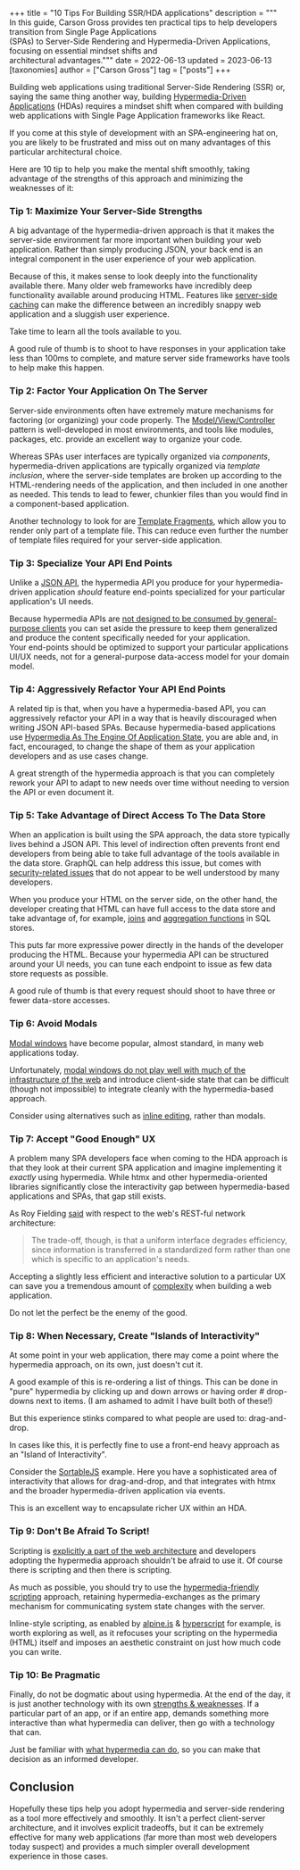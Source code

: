 +++
title = "10 Tips For Building SSR/HDA applications"
description = """\
  In this guide, Carson Gross provides ten practical tips to help developers transition from Single Page Applications \
  (SPAs) to Server-Side Rendering and Hypermedia-Driven Applications, focusing on essential mindset shifts and \
  architectural advantages."""
date = 2022-06-13
updated = 2023-06-13
[taxonomies]
author = ["Carson Gross"]
tag = ["posts"]
+++

Building web applications using traditional Server-Side Rendering (SSR) or, saying the same thing another way, building 
[Hypermedia-Driven Applications](@/essays/hypermedia-driven-applications.md) (HDAs) requires a mindset shift when
compared with building web applications with Single Page Application frameworks like React.

If you come at this style of development with an SPA-engineering hat on, you are likely to be frustrated and miss out
on many advantages of this particular architectural choice.

Here are 10 tip to help you make the mental shift smoothly, taking advantage of the strengths of this approach and
minimizing the weaknesses of it:

### Tip 1: Maximize Your Server-Side Strengths

A big advantage of the hypermedia-driven approach is that it makes the server-side environment far more important when
building your web application.  Rather than simply producing JSON, your back end is an integral component in the user
experience of your web application.

Because of this, it makes sense to look deeply into the functionality available there.  Many older web frameworks have
incredibly deep functionality available around producing HTML.  Features like 
[server-side caching](https://guides.rubyonrails.org/caching_with_rails.html) can make the difference between an incredibly 
snappy web application and a sluggish user experience.

Take time to learn all the tools available to you.  

A good rule of thumb is to shoot to have responses in your application take less than 100ms to complete, and mature
server side frameworks have tools to help make this happen.

### Tip 2: Factor Your Application On The Server

Server-side environments often have extremely mature mechanisms for factoring (or organizing) your code properly.  The
[Model/View/Controller](https://en.wikipedia.org/wiki/Model%E2%80%93view%E2%80%93controller) pattern is well-developed in
most environments, and tools like modules, packages, etc. provide an excellent way to organize your code.

Whereas SPAs user interfaces are typically organized via _components_, hypermedia-driven applications are typically 
organized via _template inclusion_, where the server-side templates are broken up according to the HTML-rendering needs 
of the application, and then included in one another as needed.  This tends to lead to fewer, chunkier files than you 
would find in a component-based application.

Another technology to look for are [Template Fragments](@/essays/template-fragments.md), which allow you to render only
part of a template file.  This can reduce even further the number of template files required for your server-side 
application.

### Tip 3: Specialize Your API End Points

Unlike a [JSON API](@/essays/hypermedia-apis-vs-data-apis.md), the hypermedia API you produce for your hypermedia-driven
application _should_ feature end-points specialized for your particular application's UI needs.  

Because hypermedia APIs are [not designed to be consumed by general-purpose clients](@/essays/hypermedia-clients.md) you 
can set aside the pressure to keep them generalized and produce the content specifically needed for your application.  
Your end-points should be optimized to support your particular applications UI/UX needs, not for a general-purpose 
data-access model for your domain model.

### Tip 4: Aggressively Refactor Your API End Points

A related tip is that, when you have a hypermedia-based API, you can aggressively refactor your API in a way that is
heavily discouraged when writing JSON API-based SPAs.  Because hypermedia-based applications use [Hypermedia As The Engine 
Of Application State](@/essays/hateoas.md), you are able and, in fact, encouraged, to change the shape of them as your
application developers and as use cases change.

A great strength of the hypermedia approach is that you can completely rework your API to adapt to new needs over time
without needing to version the API or even document it.

### Tip 5: Take Advantage of Direct Access To The Data Store

When an application is built using the SPA approach, the data store typically lives behind a JSON API.  This level of
indirection often prevents front end developers from being able to take full advantage of the tools available in the
data store.  GraphQL can help address this issue, but comes with [security-related issues](https://intercoolerjs.org/2016/02/17/api-churn-vs-security.html) 
that do not appear to be well understood by many developers.

When you produce your HTML on the server side, on the other hand, the developer creating that HTML can have full access
to the data store and take advantage of, for example, [joins](https://www.sqltutorial.org/sql-left-join/) and 
[aggregation functions](https://www.sqltutorial.org/sql-aggregate-functions/) in SQL stores.

This puts far more expressive power directly in the hands of the developer producing the HTML.  Because your hypermedia
API can be structured around your UI needs, you can tune each endpoint to issue as few data store requests as possible.

A good rule of thumb is that every request should shoot to have three or fewer data-store accesses.

### Tip 6: Avoid Modals

[Modal windows](https://en.wikipedia.org/wiki/Modal_window) have become popular, almost standard, in many web applications
today.  

Unfortunately, [modal windows do not play well with much of the infrastructure of the web](https://youdontneedamodalwindow.dev/)
and introduce client-side state that can be difficult (though not impossible) to integrate cleanly with the hypermedia-based
approach.

Consider using alternatives such as [inline editing](https://htmx.org/examples/click-to-edit/), rather than modals.

### Tip 7: Accept "Good Enough" UX

A problem many SPA developers face when coming to the HDA approach is that they look at their current SPA application and
imagine implementing it _exactly_ using hypermedia.  While htmx and other hypermedia-oriented libraries significantly 
close the interactivity gap between hypermedia-based applications and SPAs, that gap still exists.

As Roy Fielding [said](https://www.ics.uci.edu/~fielding/pubs/dissertation/rest_arch_style.htm#sec_5_1_5) with respect
to the web's REST-ful network architecture:

> The trade-off, though, is that a uniform interface degrades efficiency, since information is transferred in a
> standardized form rather than one which is specific to an application's needs.

Accepting a slightly less efficient and interactive solution to a particular UX can save you a tremendous amount of
[complexity](@/essays/complexity-budget.md) when building a web application.

Do not let the perfect be the enemy of the good.

### Tip 8: When Necessary, Create "Islands of Interactivity"

At some point in your web application, there may come a point where the hypermedia approach, on its own, just doesn't
cut it.

A good example of this is re-ordering a list of things.  This can be done in "pure" hypermedia by clicking up and down
arrows or having order # drop-downs next to items.  (I am ashamed to admit I have built both of these!)

But this experience stinks compared to what people are used to: drag-and-drop.

In cases like this, it is perfectly fine to use a front-end heavy approach as an "Island of Interactivity".  

Consider the [SortableJS](@/examples/sortable.md) example.  Here you have a sophisticated area of interactivity that allows for
drag-and-drop, and that integrates with htmx and the broader hypermedia-driven application via events.

This is an excellent way to encapsulate richer UX within an HDA.

### Tip 9: Don't Be Afraid To Script!

Scripting is [explicitly a part of the web architecture](https://www.ics.uci.edu/~fielding/pubs/dissertation/rest_arch_style.htm#sec_5_1_7)
and developers adopting the hypermedia approach shouldn't be afraid to use it.  Of course there is scripting and then
there is scripting.

As much as possible, you should try to use the  [hypermedia-friendly scripting](@/essays/hypermedia-friendly-scripting.md)
approach, retaining hypermedia-exchanges as the primary mechanism for communicating system state changes with the
server.

Inline-style scripting, as enabled by [alpine.js](https://alpinejs.dev/) & [hyperscript](https://hyperscript.org) for example,
is worth exploring as well, as it refocuses your scripting on the hypermedia (HTML) itself and imposes an aesthetic 
constraint on just how much code you can write.

### Tip 10: Be Pragmatic

Finally, do not be dogmatic about using hypermedia.  At the end of the day, it is just another technology with its own
[strengths & weaknesses](@/essays/when-to-use-hypermedia.md).  If a particular part of an app, or if an entire app,
demands something more interactive than what hypermedia can deliver, then go with a technology that can.  

Just be familiar with [what hypermedia can do](@/examples/_index.md), so you can make that decision as an informed 
developer.

## Conclusion

Hopefully these tips help you adopt hypermedia and server-side rendering as a tool more effectively and smoothly.  It
isn't a perfect client-server architecture, and it involves explicit tradeoffs, but it can be extremely effective for
many web applications (far more than most web developers today suspect) and provides a much simpler overall development
experience in those cases.
